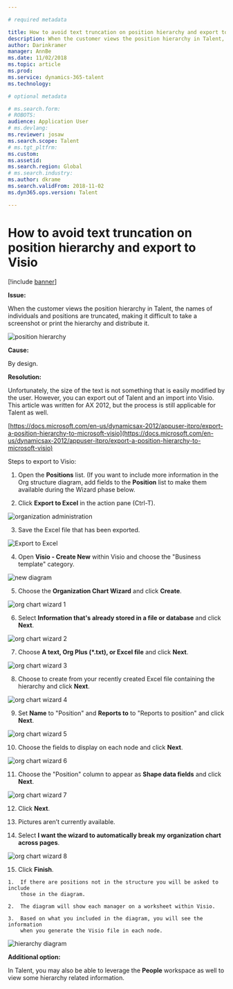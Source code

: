 ```yaml
---

# required metadata

title: How to avoid text truncation on position hierarchy and export to Visio
description: When the customer views the position hierarchy in Talent, the names of individuals and positions are truncated, making it impossible to capture a screenshot or print the hierarchy.
author: Darinkramer
manager: AnnBe
ms.date: 11/02/2018
ms.topic: article
ms.prod: 
ms.service: dynamics-365-talent
ms.technology: 

# optional metadata

# ms.search.form: 
# ROBOTS: 
audience: Application User
# ms.devlang: 
ms.reviewer: josaw
ms.search.scope: Talent
# ms.tgt_pltfrm: 
ms.custom: 
ms.assetid: 
ms.search.region: Global
# ms.search.industry: 
ms.author: dkrame
ms.search.validFrom: 2018-11-02
ms.dyn365.ops.version: Talent

---
```


# How to avoid text truncation on position hierarchy and export to Visio

[!include [banner](includes/banner.md)]


**Issue:**

When the customer views the position hierarchy in Talent, the names of individuals and positions are truncated, making it difficult to take a screenshot or print the hierarchy and distribute it.

![position hierarchy](media/position-h.png)

**Cause:**

By design.  

**Resolution:**

Unfortunately, the size of the text is not something that is easily modified by
the user. However, you can export out of Talent and an import into Visio. This
article was written for AX 2012, but the process is still applicable for Talent
as well.

[https://docs.microsoft.com/en-us/dynamicsax-2012/appuser-itpro/export-a-position-hierarchy-to-microsoft-visio](https://docs.microsoft.com/en-us/dynamicsax-2012/appuser-itpro/export-a-position-hierarchy-to-microsoft-visio)

Steps to export to Visio:

1.  Open the **Positions** list. (If you want to include more information in
    the Org structure diagram, add fields to the **Position** list to make them
    available during the Wizard phase below.

2.  Click **Export to Excel** in the action pane (Ctrl-T).

![organization administration](media/org-admin.png)

3.  Save the Excel file that has been exported.

![Export to Excel](media/export-excel.png)

4.  Open **Visio - Create New** within Visio and choose the "Business template"
    category.

![new diagram](media/new.png)

5.  Choose the **Organization Chart Wizard** and click **Create**.

![org chart wizard 1](media/orgchart-wizard.png)

6.  Select **Information that's already stored in a file or database** and
    click **Next**.

![org chart wizard 2](media/orgchart-wizard7.png)

7.  Choose **A text, Org Plus (\*.txt), or Excel file** and click **Next**.

![org chart wizard 3](media/orgchart-wizard3.png)

8.  Choose to create from your recently created Excel file containing the hierarchy and click **Next**.

![org chart wizard 4](media/orgchart-wizard2.png)

9.  Set **Name** to "Position" and **Reports to** to "Reports to position" and
    click **Next**.

![org chart wizard 5](media/orgchart-wizard1.png)

10.  Choose the fields to display on each node and click **Next**.

![org chart wizard 6](media/orgchart-wizard5.png)

11.  Choose the "Position" column to appear as **Shape data fields** and click **Next**.

![org chart wizard 7](media/orgchart-wizard6.png)

12.  Click **Next**.

13.  Pictures aren’t currently available.

14.  Select **I want the wizard to automatically break my organization chart across pages**.

![org chart wizard 8](media/orgchart-wizard4.png)

15.  Click **Finish**.

    1.  If there are positions not in the structure you will be asked to include
        those in the diagram.

    2.  The diagram will show each manager on a worksheet within Visio.

    3.  Based on what you included in the diagram, you will see the information
        when you generate the Visio file in each node.

![hierarchy diagram](media/hierarchy.png)

**Additional option:**

In Talent, you may also be able to leverage the **People** workspace as well to view some hierarchy related information.
